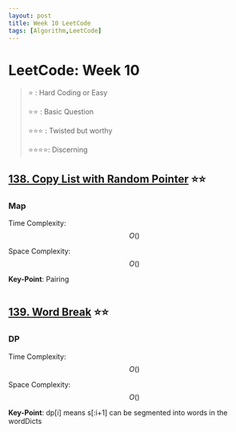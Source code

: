 ```yaml
---
layout: post
title: Week 10 LeetCode
tags: [Algorithm,LeetCode]
---
```

# LeetCode: Week 10
> :star: : Hard Coding or Easy
>
> :star::star: : Basic Question
>
> :star::star::star: : Twisted but worthy
>
> :star::star::star::star:: Discerning

## [138. Copy List with Random Pointer](https://leetcode.com/problems/copy-list-with-random-pointer/) :star::star:

### Map

Time Complexity: $$O()$$

Space Complexity: $$O()$$

**Key-Point**:  Pairing


```python

```

## [139. Word Break](https://leetcode.com/problems/word-break/) :star::star:

### DP

Time Complexity: $$O()$$

Space Complexity: $$O()$$

**Key-Point**:  dp\[i] means s\[:i+1] can be segmented into words in the wordDicts 


```python

```
